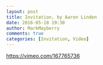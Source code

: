 ```yaml
---
layout: post
title: Invitation, by Aaron Linden
date: 2016-05-18 19:30
author: MarkMayberry
comments: true
categories: [Invitation, Video]
---
```

https://vimeo.com/167765736
